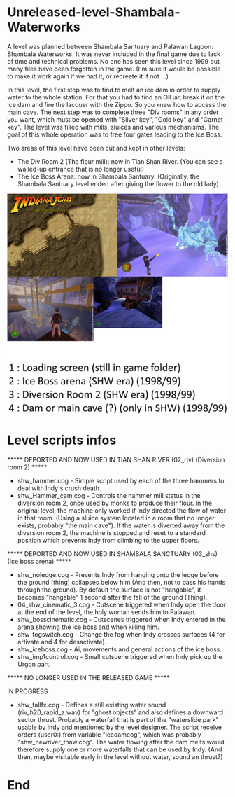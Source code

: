 # Unreleased-level-Shambala-Waterworks

A level was planned between Shambala Santuary and Palawan Lagoon: Shambala Waterworks. It was never included in the final game due to lack of time and technical problems. No one has seen this level since 1999 but many files have been forgotten in the game. (I'm sure it would be possible to make it work again if we had it, or recreate it if not ...)

In this level, the first step was to find to melt an ice dam in order to supply water to the whole station. For that you had to find an Oil jar, break it on the ice dam and fire the lacquer with the Zippo.
So you knew how to access the main cave. The next step was to complete three "Div rooms" in any order you want, which must be opened with "Silver key", "Gold key" and "Garnet key". The level was filled with mills, sluices and various mechanisms. The goal of this whole operation was to free four gates leading to the Ice Boss.

Two areas of this level have been cut and kept in other levels:

- The Div Room 2 (The flour mill): now in Tian Shan River. (You can see a walled-up entrance that is no longer useful)
- The Ice Boss Arena: now in Shambala Santuary. (Originally, the Shambala Santuary level ended after giving the flower to the old lady).

![alt text](https://raw.githubusercontent.com/Jones3D-The-Infernal-Engine/Unreleased-level-Shambala-Waterworks/main/04_shw.jpg?raw=true)

# Level scripts infos

***** DEPORTED AND NOW USED IN TIAN SHAN RIVER (02_riv) (Diversion room 2) *****

- shw_hammer.cog                - Simple script used by each of the three hammers to deal with Indy's crush death.
- shw_Hammer_cam.cog            - Controls the hammer mill status in the diversion room 2, once used by monks to produce their flour. In the original level, the machine only worked if Indy directed the flow of water in that room. (Using a sluice system located in a room that no longer exists, probably "the main cave"). If the water is diverted away from the diversion room 2, the machine is stopped and reset to a standard position which prevents Indy from climbing to the upper floors.

***** DEPORTED AND NOW USED IN SHAMBALA SANCTUARY (03_shs) (Ice boss arena) *****

- shw_noledge.cog               - Prevents Indy from hanging onto the ledge before the ground (thing) collapses below him (And then, not to pass his hands through the ground). By default the surface is not "hangable", it becomes "hangable" 1 second after the fall of the ground (Thing).
- 04_shw_cinematic_3.cog        - Cutscene triggered when Indy open the door at the end of the level, the holy woman sends him to Palawan.
- shw_bosscinematic.cog         - Cutscenes triggered when Indy entered in the arena showing the ice boss and when killing him.
- shw_fogswitch.cog             - Change the fog when Indy crosses surfaces (4 for artivate and 4 for desactivate).
- shw_iceboss.cog               - Ai, movements and general actions of the ice boss.
- shw_imp1control.cog           - Small cutscene triggered when Indy pick up the Urgon part.

***** NO LONGER USED IN THE RELEASED GAME *****

IN PROGRESS

- shw_fallfx.cog                - Defines a still existing water sound (riv_h20_rapid_a.wav) for "ghost objects" and also defines a downward sector thrust. Probably a waterfall that is part of the "waterslide park" usable by Indy and mentioned by the level designer. The script receive orders (user0:) from variable "icedamcog", which was probably "shw_newriver_thaw.cog". The water flowing after the dam melts would therefore supply one or more waterfalls that can be used by Indy. (And then, maybe visitable early in the level without water, sound an thrust?)

# End
